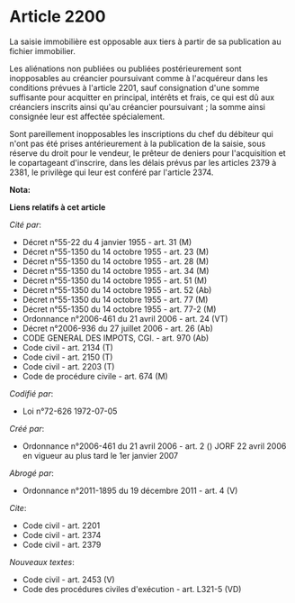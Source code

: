 # Article 2200

La saisie immobilière est opposable aux tiers à partir de sa publication au fichier immobilier. 

Les aliénations non publiées ou publiées postérieurement sont inopposables au créancier poursuivant comme à l'acquéreur dans
les conditions prévues à l'article 2201, sauf consignation d'une somme suffisante pour acquitter en principal, intérêts et
frais, ce qui est dû aux créanciers inscrits ainsi qu'au créancier poursuivant ; la somme ainsi consignée leur est affectée
spécialement. 

Sont pareillement inopposables les inscriptions du chef du débiteur qui n'ont pas été prises antérieurement à la publication
de la saisie, sous réserve du droit pour le vendeur, le prêteur de deniers pour l'acquisition et le copartageant d'inscrire,
dans les délais prévus par les articles 2379 à 2381, le privilège qui leur est conféré par l'article 2374.

**Nota:**



**Liens relatifs à cet article**

_Cité par_:

  - Décret n°55-22 du 4 janvier 1955 - art. 31 (M)
  - Décret n°55-1350 du 14 octobre 1955 - art. 23 (M)
  - Décret n°55-1350 du 14 octobre 1955 - art. 28 (M)
  - Décret n°55-1350 du 14 octobre 1955 - art. 34 (M)
  - Décret n°55-1350 du 14 octobre 1955 - art. 51 (M)
  - Décret n°55-1350 du 14 octobre 1955 - art. 52 (Ab)
  - Décret n°55-1350 du 14 octobre 1955 - art. 77 (M)
  - Décret n°55-1350 du 14 octobre 1955 - art. 77-2 (M)
  - Ordonnance n°2006-461 du 21 avril 2006 - art. 24 (VT)
  - Décret n°2006-936 du 27 juillet 2006 - art. 26 (Ab)
  - CODE GENERAL DES IMPOTS, CGI. - art. 970 (Ab)
  - Code civil - art. 2134 (T)
  - Code civil - art. 2150 (T)
  - Code civil - art. 2203 (T)
  - Code de procédure civile - art. 674 (M)

_Codifié par_:

  - Loi n°72-626 1972-07-05

_Créé par_:

  - Ordonnance n°2006-461 du 21 avril 2006 - art. 2 () JORF 22 avril 2006 en vigueur au plus tard le 1er janvier 2007

_Abrogé par_:

  - Ordonnance n°2011-1895 du 19 décembre 2011 - art. 4 (V)

_Cite_:

  - Code civil - art. 2201
  - Code civil - art. 2374
  - Code civil - art. 2379

_Nouveaux textes_:

  - Code civil - art. 2453 (V)
  - Code des procédures civiles d'exécution - art. L321-5 (VD)
